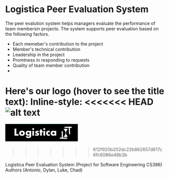 # Logistica Peer Evaluation System

The peer evalution system helps managers evaluate the performance of team membersin projects. The system supports peer evaluation based on the following factors.

* Each memeber's contribution to the project
* Member's technical contribution
* Leadership in the project
* Promtness in responding to requests
* Quality of team member contribution
* 


Here's our logo (hover to see the title text):
Inline-style: 
<<<<<<< HEAD
![alt text](https://github.com/AnthonyRivers/cs386project/images/LogisticaLogo1.png "Logistica logo")
=======
![alt text](https://github.com/AnthonyRivers/cs386project/blob/master/images/Logo.PNG "Logistica logo")
>>>>>>> 612f920b202dc22b862657d617c6fc6086e48b3b


Logistica Peer Evaluation System (Project for Software Engineering CS386)
Authors (Antonio, Dylan, Luke, Chad)

